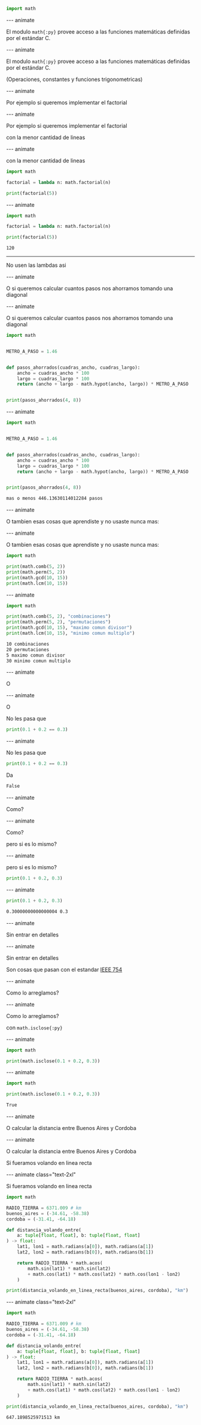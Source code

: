 ```py
import math
```

--- animate

El modulo `math{:py}` provee acceso a las funciones matemáticas definidas por el estándar C.

--- animate

El modulo `math{:py}` provee acceso a las funciones matemáticas definidas por el estándar C.

(Operaciones, constantes y funciones trigonometricas)

--- animate

Por ejemplo si queremos implementar el factorial

--- animate

Por ejemplo si queremos implementar el factorial

con la menor cantidad de lineas

--- animate

con la menor cantidad de lineas

```py
import math

factorial = lambda n: math.factorial(n)

print(factorial(5))
```

--- animate

```py
import math

factorial = lambda n: math.factorial(n)

print(factorial(5))
```

```txt
120
```

---

No usen las lambdas asi

--- animate

O si queremos calcular cuantos pasos nos ahorramos tomando una diagonal

--- animate

O si queremos calcular cuantos pasos nos ahorramos tomando una diagonal

<div class="text-2xl">

```py
import math


METRO_A_PASO = 1.46


def pasos_ahorrados(cuadras_ancho, cuadras_largo):
    ancho = cuadras_ancho * 100
    largo = cuadras_largo * 100
    return (ancho + largo - math.hypot(ancho, largo)) * METRO_A_PASO


print(pasos_ahorrados(4, 8))
```

</div>

--- animate

<div class="text-3xl">

```py
import math


METRO_A_PASO = 1.46


def pasos_ahorrados(cuadras_ancho, cuadras_largo):
    ancho = cuadras_ancho * 100
    largo = cuadras_largo * 100
    return (ancho + largo - math.hypot(ancho, largo)) * METRO_A_PASO


print(pasos_ahorrados(4, 8))
```

</div>

```txt
mas o menos 446.13630114012284 pasos
```

--- animate

O tambien esas cosas que aprendiste y no usaste nunca mas:

--- animate

O tambien esas cosas que aprendiste y no usaste nunca mas:

```py data-id="1"
import math

print(math.comb(5, 2))
print(math.perm(5, 2))
print(math.gcd(10, 15))
print(math.lcm(10, 15))
```

--- animate

```py data-id="1"
import math

print(math.comb(5, 2), "combinaciones")
print(math.perm(5, 2), "permutaciones")
print(math.gcd(10, 15), "maximo comun divisor")
print(math.lcm(10, 15), "minimo comun multiplo")
```

```txt
10 combinaciones
20 permutaciones
5 maximo comun divisor
30 minimo comun multiplo
```

--- animate

O

--- animate

O

No les pasa que

```py
print(0.1 + 0.2 == 0.3)
```

--- animate

No les pasa que

```py
print(0.1 + 0.2 == 0.3)
```

Da

```txt
False
```

--- animate

Como?

--- animate

Como?

pero si es lo mismo?

--- animate

pero si es lo mismo?

```py
print(0.1 + 0.2, 0.3)
```

--- animate

```py
print(0.1 + 0.2, 0.3)
```

```txt
0.30000000000000004 0.3
```

--- animate

Sin entrar en detalles

--- animate

Sin entrar en detalles

Son cosas que pasan con el estandar [IEEE 754](https://es.wikipedia.org/wiki/IEEE_754)

--- animate

Como lo arreglamos?

--- animate

Como lo arreglamos?

con `math.isclose{:py}`

--- animate

```py
import math

print(math.isclose(0.1 + 0.2, 0.3))
```

--- animate

```py
import math

print(math.isclose(0.1 + 0.2, 0.3))
```

```txt
True
```

--- animate

O calcular la distancia entre Buenos Aires y Cordoba

--- animate

O calcular la distancia entre Buenos Aires y Cordoba

Si fueramos volando en linea recta

--- animate class="text-2xl"

Si fueramos volando en linea recta

```py
import math

RADIO_TIERRA = 6371.009 # km
buenos_aires = (-34.61, -58.38)
cordoba = (-31.41, -64.18)

def distancia_volando_entre(
    a: tuple[float, float], b: tuple[float, float]
) -> float:
    lat1, lon1 = math.radians(a[0]), math.radians(a[1])
    lat2, lon2 = math.radians(b[0]), math.radians(b[1])

    return RADIO_TIERRA * math.acos(
        math.sin(lat1) * math.sin(lat2)
        + math.cos(lat1) * math.cos(lat2) * math.cos(lon1 - lon2)
    )

print(distancia_volando_en_linea_recta(buenos_aires, cordoba), "km")
```

--- animate class="text-2xl"

```py
import math

RADIO_TIERRA = 6371.009 # km
buenos_aires = (-34.61, -58.38)
cordoba = (-31.41, -64.18)

def distancia_volando_entre(
    a: tuple[float, float], b: tuple[float, float]
) -> float:
    lat1, lon1 = math.radians(a[0]), math.radians(a[1])
    lat2, lon2 = math.radians(b[0]), math.radians(b[1])

    return RADIO_TIERRA * math.acos(
        math.sin(lat1) * math.sin(lat2)
        + math.cos(lat1) * math.cos(lat2) * math.cos(lon1 - lon2)
    )

print(distancia_volando_en_linea_recta(buenos_aires, cordoba), "km")
```

```txt
647.1898525971513 km
```
